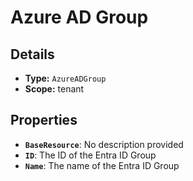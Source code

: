 # Azure AD Group

## Details

- **Type:** `AzureADGroup`
- **Scope:** tenant

## Properties

- **`BaseResource`**: No description provided
- **`ID`**: The ID of the Entra ID Group
- **`Name`**: The name of the Entra ID Group
